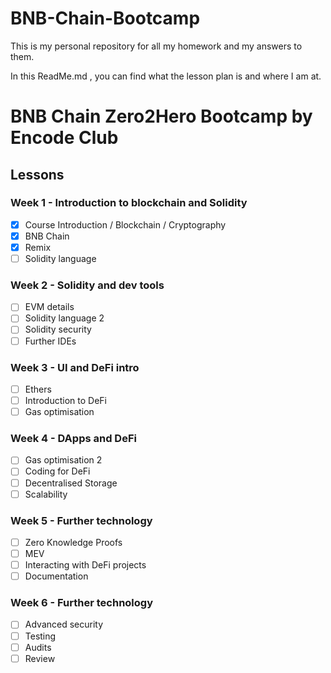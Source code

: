 # BNB-Chain-Bootcamp
This is my personal repository for all my homework and my answers to them. 

In this ReadMe.md , you can find what the lesson plan is and where I am at.


# BNB Chain Zero2Hero Bootcamp by Encode Club

## Lessons

### Week 1 - Introduction to blockchain and Solidity
- [x] Course Introduction / Blockchain / Cryptography
- [x] BNB Chain
- [x] Remix
- [ ] Solidity language

### Week 2 - Solidity and dev tools
- [ ] EVM details
- [ ] Solidity language 2
- [ ] Solidity security
- [ ] Further IDEs

### Week 3 - UI and DeFi intro
- [ ] Ethers
- [ ] Introduction to DeFi
- [ ] Gas optimisation

### Week 4 - DApps and DeFi
- [ ] Gas optimisation 2
- [ ] Coding for DeFi
- [ ] Decentralised Storage
- [ ] Scalability

### Week 5 - Further technology
- [ ] Zero Knowledge Proofs
- [ ] MEV
- [ ] Interacting with DeFi projects
- [ ] Documentation

### Week 6 - Further technology
- [ ] Advanced security
- [ ] Testing
- [ ] Audits
- [ ] Review
